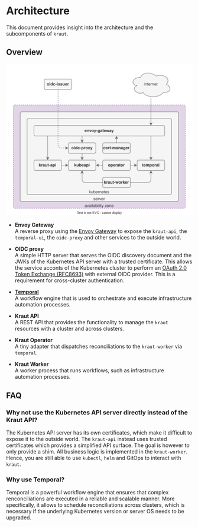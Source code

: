 # Architecture

This document provides insight into the architecture and the subcomponents of `kraut`.

## Overview

![Component diagram](./components.drawio.svg)

- **Envoy Gateway**  
  A reverse proxy using the [Envoy Gateway][envoy-gateway] to expose the `kraut-api`, the `temporal-ui`, the `oidc-proxy` and other services to the outside world.

- **OIDC proxy**  
  A simple HTTP server that serves the OIDC discovery document and the JWKs of the Kubernetes API server with a trusted certificate. This allows the service acconts of the Kubernetes cluster to perform an [OAuth 2.0 Token Exchange (RFC8693)][rfc-8693] with external OIDC provider. This is a requirement for cross-cluster authentication.

- **[Temporal][temporal]**  
  A workflow engine that is used to orchestrate and execute infrastructure automation processes.

- **Kraut API**  
  A REST API that provides the functionality to manage the `kraut` resources with a cluster and across clusters.

- **Kraut Operator**  
  A tiny adapter that dispatches reconciliations to the `kraut-worker` via `temporal`.

- **Kraut Worker**  
  A worker process that runs workflows, such as infrastructure automation processes.

## FAQ

### Why not use the Kubernetes API server directly instead of the Kraut API?

The Kubernetes API server has its own certificates, which make it difficult to expose it to the outside world. The `kraut-api` instead uses trusted certificates which provides a simplified API surface. The goal is however to only provide a shim. All business logic is implemented in the `kraut-worker`. Hence, you are still able to use `kubectl`, `helm` and GitOps to interact with `kraut`.

### Why use Temporal?

Temporal is a powerful workflow engine that ensures that complex renconciliations are executed in a reliable and scalable manner. More specifically, it allows to schedule reconciliations across clusters, which is necessary if the underlying Kubernetes version or server OS needs to be upgraded.

[rfc-8693]: https://www.rfc-editor.org/rfc/rfc8693.html
[envoy-gateway]: https://gateway.envoyproxy.io/
[temporal]: https://temporal.io/
